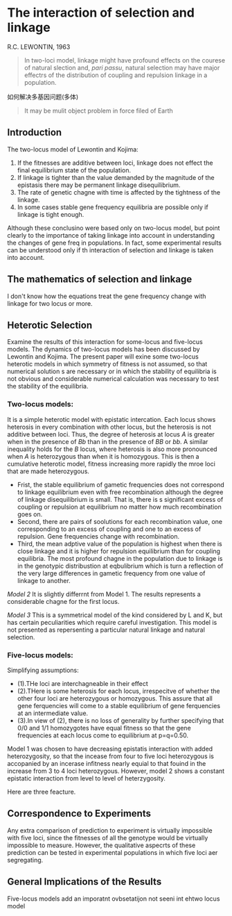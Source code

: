 # The interaction of selection and linkage 

R.C. LEWONTIN, 1963

> In two-loci model, linkage might have profound effects on the courese of
natural slection and, _pari passu_, natural selection may have major effectrs
of the distribution of coupling and repulsion linkage in a population.

如何解决多基因问题(多体)
> It may be mulit object problem in force filed of Earth

## Introduction

The  two-locus model of Lewontin and Kojima:

1. If the fitnesses are additive between loci, linkage does not effect the final
equilibrium state of the population.
2. If linkage is tighter than the value demanded by the magnitude of the epistasis
there may be permanent linkage disequilibrium.
3. The rate of genetic chagne with time is affected by the tightness of the
linkage.
4. In some cases stable gene frequency equilibria are possible only if linkage
is tight enough.

Although these conclusino were based only on two-locus model, but point clearly
to the importance of taking linkage into account in understanding the changes 
of gene freq in populations. In fact, some experimental results can be understood
only if th interaction of selection and linkage is taken into account.

## The mathematics of selection and linkage
I don't know how the equations treat the gene frequency change with linkage 
for two locus or more.

## Heterotic Selection
Examine the results of this interaction for some-locus and five-locus models.
The dynamics of two-locus models has been  discussed by Lewontin and 
Kojima. The present paper will exine some two-locus heterotic models in which
symmetry of fitness is not assumed, so that numerical solution s are necessary
or in which the stability of equilibria is not obvious and considerable 
numerical calculation was necessary to test the stability of the equilibria.

### Two-locus models:
It is a simple heterotic model with epistatic intercation. Each locus shows
heterosis in every combination with other locus, but the heterosis is not 
additive between loci. Thus, the degree of heterosis at locus _A_ is greater
when in the presence of _Bb_ than in the presence of _BB_ or _bb_. A similar
inequality holds for the _B_ locus, where heterosis is also more pronounced
when _A_ is heterozygous than when it is homozygous. This is then a 
cumulative heterotic model, fitness increasing more rapidly the mroe loci that
are made heterozygous.

- Frist, the stable equilibrium of gametic frequencies does not correspond to
linkage equilibrium even with free recombination although the degree of linkage
disequilibrium is small. That is, there is s significant excess of coupling or
repulsion at equilibrium no matter how much recombination goes on.
- Second, there are pairs of soolutions for each recombination value, one 
corresponding to an excess of coupling and one to an excess of repulsion. Gene
frequencies change with recombination.
- Third, the mean adptive value of the population is highest when there is close
linkage and it is higher for repulsion equilibrium than for coupling equilibria.
The most profound chagne in the population due to linkage is in the genotypic
distribustion at eqbulibrium which is turn a reflection of the very large 
differences in gametic frequency from one value of linkage to another.

*Model  2*
It is slightly differrnt from Model 1. The results represents a considerable 
chagne for the first locus.

*Model 3*
This is a symmetrical model of the kind considered by L and K, but has certain
peculiarities which require careful investigation. This model is not presented
as repersenting a particular natural linkage and natural selection.
### Five-locus models:
Simplifying assumptions:
- (1).THe loci are interchagneable in their effect
- (2).THere is some heterosis for each locus, irrespecitve of whether the other four
loci are heterozygous or homozygous. This assure that all gene ferquencies will
come to a stable equilibrium of gene ferquencies at an intermediate value.
- (3).In view of (2), there is no loss of generality by further specifying that
0/0 and 1/1 homozygotes have equal fitness so that the gene frequencies at each
locus come to equilibrium at p=q=0.50.

Model 1 was chosen to have decreasing epistatis interaction with added
heterozygosity, so that the incease from four to five loci heterozygous is 
accopanied by an incerase infitness nearly equial to that fouind in the increase
from 3 to 4 loci heterozygous. However, model 2 shows a constant epistatic 
interaction from level to level of heterzygosity.

Here are three feacture.

## Correspondence to Experiments
Any extra comparison of prediction to experiment is virtually impossible with
five loci, since the fitnesses of all the genotype would be virtually impossible
to measure. However, the qualitative aspecrts of these prediction can be tested
in experimental populations in which five loci aer segregating.

## General Implications of the Results
Five-locus models add an imporatnt ovbsetatijon not seeni int ehtwo 
locus model
